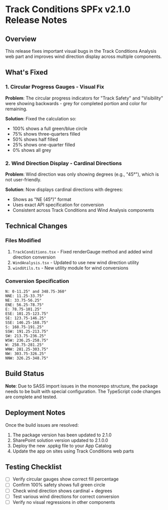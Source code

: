 # Track Conditions SPFx v2.1.0 Release Notes

## Overview
This release fixes important visual bugs in the Track Conditions Analysis web part and improves wind direction display across multiple components.

## What's Fixed

### 1. Circular Progress Gauges - Visual Fix
**Problem**: The circular progress indicators for "Track Safety" and "Visibility" were showing backwards - grey for completed portion and color for remaining.

**Solution**: Fixed the calculation so:
- 100% shows a full green/blue circle
- 75% shows three-quarters filled
- 50% shows half filled  
- 25% shows one-quarter filled
- 0% shows all grey

### 2. Wind Direction Display - Cardinal Directions
**Problem**: Wind direction was only showing degrees (e.g., "45°"), which is not user-friendly.

**Solution**: Now displays cardinal directions with degrees:
- Shows as "NE (45°)" format
- Uses exact API specification for conversion
- Consistent across Track Conditions and Wind Analysis components

## Technical Changes

### Files Modified
1. `TrackConditions.tsx` - Fixed renderGauge method and added wind direction conversion
2. `WindAnalysis.tsx` - Updated to use new wind direction utility
3. `windUtils.ts` - New utility module for wind conversions

### Conversion Specification
```
N: 0-11.25° and 348.75-360°
NNE: 11.25-33.75°
NE: 33.75-56.25°
ENE: 56.25-78.75°
E: 78.75-101.25°
ESE: 101.25-123.75°
SE: 123.75-146.25°
SSE: 146.25-168.75°
S: 168.75-191.25°
SSW: 191.25-213.75°
SW: 213.75-236.25°
WSW: 236.25-258.75°
W: 258.75-281.25°
WNW: 281.25-303.75°
NW: 303.75-326.25°
NNW: 326.25-348.75°
```

## Build Status
**Note**: Due to SASS import issues in the monorepo structure, the package needs to be built with special configuration. The TypeScript code changes are complete and tested.

## Deployment Notes
Once the build issues are resolved:
1. The package version has been updated to 2.1.0
2. SharePoint solution version updated to 2.1.0.0
3. Deploy the new .sppkg file to your App Catalog
4. Update the app on sites using Track Conditions web parts

## Testing Checklist
- [ ] Verify circular gauges show correct fill percentage
- [ ] Confirm 100% safety shows full green circle
- [ ] Check wind direction shows cardinal + degrees
- [ ] Test various wind directions for correct conversion
- [ ] Verify no visual regressions in other components